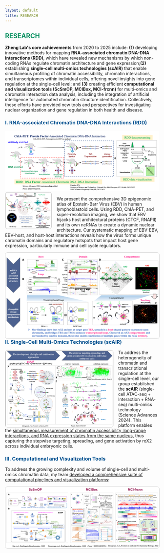 ```yaml
---
layout: default
title: RESEARCH
---
```



## <span style="color:#008f5e; font-weight:bold;">RESEARCH</span>

**Zheng Lab's core achievements** from 2020 to 2025 include: **(1)** developing innovative methods for mapping **RNA-associated chromatin DNA-DNA interactions (RDD)**, which have revealed new mechanisms by which non-coding RNAs regulate chromatin architecture and gene expression;**(2)** establishing **single-cell multi-omics technologies (scAIR)** that enable simultaneous profiling of chromatin accessibility, chromatin interactions, and transcriptomes within individual cells, offering novel insights into gene regulation at the single-cell level; and **(3)** creating efficient **computational and visualization tools (ScSmOP, MCIBox, MCI-frcnn)** for multi-omics and chromatin interaction data analysis, including the integration of artificial intelligence for automated chromatin structure identification. Collectively, these efforts have provided new tools and perspectives for investigating nuclear organization and gene regulation in both health and disease.

### <span style="color:#00508f; font-weight:bold;">I. RNA-associated Chromatin DNA-DNA Interactions (RDD)</span>



<img src="research-1.png" alt="research-1" style="max-width: 100%; height: auto;"/>

<img src="research-2.png" alt="research-2" style="max-width: 30%; height: auto; float: left; margin-right: 16px; border: 1px solid #ccc; border-radius: 8px;" />

We present the comprehensive 3D epigenomic atlas of Epstein-Barr Virus (EBV) in human lymphoblastoid cells. Using RDD, ChIA-PET, and super-resolution imaging, we show that EBV hijacks host architectural proteins (CTCF, RNAPII) and its own ncRNAs to create a dynamic nuclear architecture. Our systematic mapping of EBV-EBV, EBV-host, and host-host interactions reveals how the virus forms unique chromatin domains and regulatory hotspots that impact host gene expression, particularly immune and cell cycle regulators.

<img src="research-3.png" alt="research-3" style="max-width: 100%; height: auto; float: left; margin-right: 16px; border: 1px solid #ccc; border-radius: 8px;" />

### <span style="color:#00508f; font-weight:bold;">II. Single-Cell Multi-Omics Technologies (scAIR)</span>
<img src="research-4.png" alt="research-4" style="max-width: 70%; height: auto; float: left; margin-right: 16px; border: 1px solid #ccc; border-radius: 8px;" />

To address the heterogeneity of chromatin and transcriptional regulation at the single-cell level, our group established the **scAIR** (single-cell ATAC-seq + Interaction + RNA-seq) multi-omics technology (Science Advances 2024). This platform enables the <u>simultaneous measurement of chromatin accessibility, long-range interactions, and RNA expression states from the same nucleus</u>, thus capturing the stepwise targeting, spreading, and gene activation by roX2 across individual embryonic cells.


### <span style="color:#00508f; font-weight:bold;">III. Computational and Visualization Tools</span>
To address the growing complexity and volume of single-cell and multi-omics chromatin data, my team <u>developed a comprehensive suite of computational pipelines and visualization platforms</u>:

<img src="research-5.png" alt="research-5" style="max-width: 100%; height: auto; float: left; margin-right: 16px; border: 1px solid #ccc; border-radius: 8px;" />

